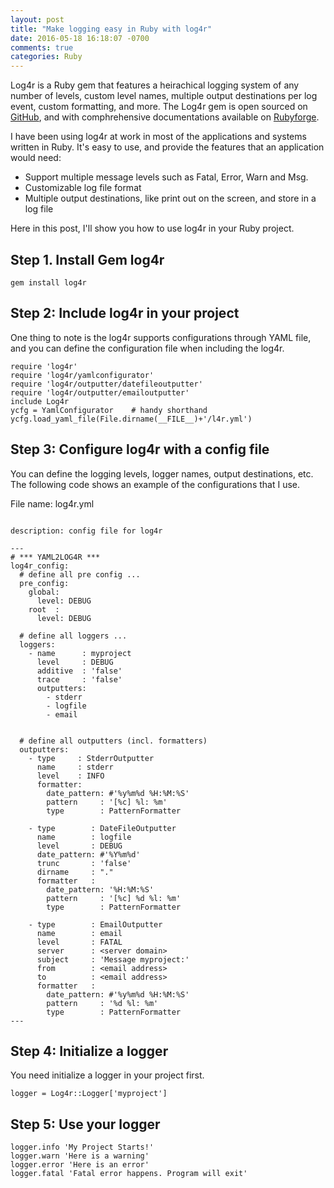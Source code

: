 ```yaml
---
layout: post
title: "Make logging easy in Ruby with log4r"
date: 2016-05-18 16:18:07 -0700
comments: true
categories: Ruby
---
```


Log4r is a Ruby gem that features a heirachical logging system of any number of levels, custom level names, multiple output destinations per log event, custom formatting, and more. The Log4r gem is open sourced on [GitHub](https://github.com/colbygk/log4r), and with comphrehensive documentations available on [Rubyforge](https://github.com/colbygk/log4r).

I have been using log4r at work in most of the applications and systems written in Ruby. It's easy to use, and provide the features that an application would need:
- Support multiple message levels such as Fatal, Error, Warn and Msg.  
- Customizable log file format
- Multiple output destinations, like print out on the screen, and store in a log file

Here in this post, I'll show you how to use log4r in your Ruby project.

<!--more--> 

## Step 1. Install Gem log4r
```
gem install log4r
```

## Step 2: Include log4r in your project

One thing to note is the log4r supports configurations through YAML file, and you can define the configuration file when including the log4r.

```
require 'log4r'
require 'log4r/yamlconfigurator'
require 'log4r/outputter/datefileoutputter'
require 'log4r/outputter/emailoutputter'
include Log4r
ycfg = YamlConfigurator    # handy shorthand
ycfg.load_yaml_file(File.dirname(__FILE__)+'/l4r.yml')
```

## Step 3: Configure log4r with a config file

You can define the logging levels, logger names, output destinations, etc. The following code shows an example of the configurations that I use.

File name: log4r.yml

```

description: config file for log4r

---
# *** YAML2LOG4R ***
log4r_config:
  # define all pre config ...
  pre_config:
    global:
      level: DEBUG
    root  :
      level: DEBUG

  # define all loggers ...
  loggers:
    - name      : myproject 
      level     : DEBUG
      additive  : 'false'
      trace     : 'false'
      outputters:
        - stderr
        - logfile
        - email


  # define all outputters (incl. formatters)
  outputters:
    - type     : StderrOutputter
      name     : stderr 
      level    : INFO
      formatter:
        date_pattern: #'%y%m%d %H:%M:%S'
        pattern     : '[%c] %l: %m'
        type        : PatternFormatter

    - type        : DateFileOutputter
      name        : logfile
      level       : DEBUG
      date_pattern: #'%Y%m%d'
      trunc       : 'false'
      dirname     : "."
      formatter   :
        date_pattern: '%H:%M:%S'
        pattern     : '[%c] %d %l: %m'
        type        : PatternFormatter
  
    - type        : EmailOutputter
      name        : email
      level       : FATAL 
      server      : <server domain>
      subject     : 'Message myproject:'
      from        : <email address>
      to          : <email address>
      formatter   :
        date_pattern: #'%y%m%d %H:%M:%S'
        pattern     : '%d %l: %m'
        type        : PatternFormatter
---
```

## Step 4: Initialize a logger

You need initialize a logger in your project first.

```
logger = Log4r::Logger['myproject']
```

## Step 5: Use your logger

```
logger.info 'My Project Starts!'
logger.warn 'Here is a warning'
logger.error 'Here is an error'
logger.fatal 'Fatal error happens. Program will exit'
```

